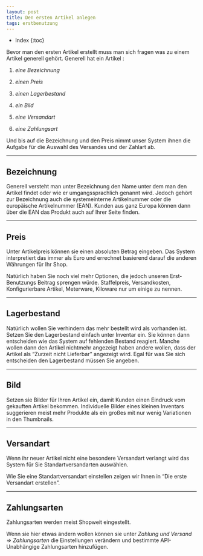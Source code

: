 ```yaml
---
layout: post
title: Den ersten Artikel anlegen
tags: erstbenutzung
---
```


+ Index
{:toc}

Bevor man den ersten Artikel erstellt muss man sich fragen was zu einem Artikel generell gehört.
Generell hat ein Artikel :

1. *eine Bezeichnung*

2. *einen Preis*

3. *einen Lagerbestand* 

4. *ein Bild*

5. *eine Versandart*

6. *eine Zahlungsart*

Und bis auf die Bezeichnung und den Preis nimmt unser System ihnen die Aufgabe für die Auswahl des Versandes und der Zahlart ab. 

---

## Bezeichnung 

Generell versteht man unter Bezeichnung den Name unter dem man den Artikel findet oder wie er umgangssprachlich genannt wird.
Jedoch gehört zur Bezeichnung auch die systemeinterne Artikelnummer oder die europäische Artikelnummer (EAN).
Kunden aus ganz Europa können dann über die EAN das Produkt auch auf Ihrer Seite finden.

---

## Preis 

Unter Artikelpreis können sie einen absoluten Betrag eingeben.
Das System interpretiert das immer als Euro und errechnet basierend darauf die anderen Währungen für Ihr Shop.

Natürlich haben Sie noch viel mehr Optionen, die jedoch unseren Erst-Benutzungs Beitrag sprengen würde. Staffelpreis, Versandkosten, Konfigurierbare Artikel, Meterware, Kiloware nur um einige zu nennen.

---

## Lagerbestand

Natürlich wollen Sie verhindern das mehr bestellt wird als vorhanden ist.
Setzen Sie den Lagerbestand einfach unter Inventar ein.
Sie können dann entscheiden wie das System auf fehlenden Bestand reagiert.
Manche wollen dann den Artikel nichtmehr angezeigt haben andere wollen, dass der Artikel als “Zurzeit nicht Lieferbar” angezeigt wird.
Egal für was Sie sich entscheiden den Lagerbestand müssen Sie angeben.

---

## Bild

Setzen sie Bilder für Ihren Artikel ein, damit Kunden einen Eindruck vom gekauften Artikel bekommen.
Individuelle Bilder eines kleinen Inventars suggerieren meist mehr Produkte als ein großes mit nur wenig Variationen in den Thumbnails.

---

## Versandart

Wenn ihr neuer Artikel nicht eine besondere Versandart verlangt wird das System für Sie Standartversandarten auswählen.

Wie Sie eine Standartversandart einstellen zeigen wir Ihnen in “Die erste Versandart erstellen”. 

---

## Zahlungsarten

Zahlungsarten werden meist Shopweit eingestellt.

Wenn sie hier etwas ändern wollen können sie unter *Zahlung und Versand ⇒ Zahlungsarten*
die Einstellungen verändern und bestimmte API-Unabhängige Zahlungsarten hinzufügen.
